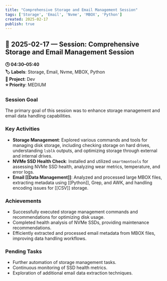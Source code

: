 ```yaml
---
title: "Comprehensive Storage and Email Management Session"
tags: ['Storage', 'Email', 'Nvme', 'MBOX', 'Python']
created: 2025-02-17
publish: true
---
```


## 📅 2025-02-17 — Session: Comprehensive Storage and Email Management Session

**🕒 04:30–05:40**  
**🏷️ Labels**: Storage, Email, Nvme, MBOX, Python  
**📂 Project**: Dev  
**⭐ Priority**: MEDIUM  


### Session Goal
The primary goal of this session was to enhance storage management and email data handling capabilities.

### Key Activities
- **Storage Management**: Explored various commands and tools for managing disk storage, including checking storage on hard drives, understanding `lsblk` outputs, and optimizing storage through external and internal drives.
- **NVMe SSD Health Check**: Installed and utilized `smartmontools` for assessing NVMe SSD health, analyzing wear metrics, temperature, and error logs.
- **Email [[Data Management]]**: Analyzed and processed large MBOX files, extracting metadata using [[Python]], Grep, and AWK, and handling encoding issues for [[CSV]] storage.

### Achievements
- Successfully executed storage management commands and recommendations for optimizing disk usage.
- Completed health analysis of NVMe SSDs, providing maintenance recommendations.
- Efficiently extracted and processed email metadata from MBOX files, improving data handling workflows.

### Pending Tasks
- Further automation of storage management tasks.
- Continuous monitoring of SSD health metrics.
- Exploration of additional email data extraction techniques.
